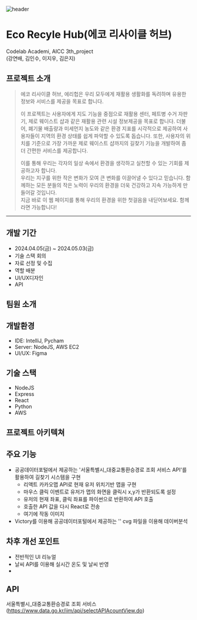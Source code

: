 ![header](https://capsule-render.vercel.app/api?type=waving&color=gradient&text=Eco%20Recycl%20nHub!&fontAlignY=40)
# Eco Recyle Hub(에코 리사이클 허브)

 Codelab Academi, AICC 3th_project  
 (강연배, 김인수, 이지우, 김은지)
 
 ## 프로젝트 소개

>에코 리사이클 허브, 에리헙은 우리 모두에게 재활용 생활화를 독려하며 유용한 정보와 서비스를 제공을 목표로 합니다.
>
>
>이 프로젝트는 사용자에게 지도 기능을 중점으로 재활용 센터, 페트병 수거 자판기, 제로 웨이스트 샵과 같은 재활용 관련 시설 정보제공을 목표로 합니다. 더불어, 폐기물 배출량과 미세먼지 농도와 같은 환경 지표를 시각적으로 제공하여 사용자들이 지역의 환경 상태를 쉽게 파악할 수 있도록 돕습니다. 또한, 사용자의 위치를 기준으로 가장 가까운 제로 웨이스트 샵까지의 길찾기 기능을 개발하여 좀 더 간편한 서비스를 제공합니다.
>
>
>이를 통해 우리는 각자의 일상 속에서 환경을 생각하고 실천할 수 있는 기회를 제공하고자 합니다.  
>우리는 지구를 위한 작은 변화가 모여 큰 변화를 이끌어낼 수 있다고 믿습니다. 함께하는 모든 분들의 작은 노력이 우리의 환경을 더욱 건강하고 지속 가능하게 만들어갈 것입니다.  
>지금 바로 이 웹 페이지를 통해 우리의 환경을 위한 첫걸음을 내딛어보세요. 함께라면 가능합니다!
- - -

## 개발 기간
- 2024.04.05(금) ~ 2024.05.03(금)
- 기술 스택 회의
- 자료 선정 및 수집
- 역할 배분
- UI/UX디자인
- API

## 팀원 소개

## 개발환경
- IDE: IntelliJ, Pycham
- Server: NodeJS, AWS EC2
- UI/UX: Figma

## 기술 스택
- NodeJS
- Express
- React
- Python
- AWS

## 프로젝트 아키텍쳐

## 주요 기능
+ 공공데이터포털에서 제공하는 '서울특별시_대중교통환승경로 조회 서비스 API'를 활용하여 길찾기 시스템을 구현
  + 리액트 카카오맵 API로 현재 유저 위치기반 맵을 구현
  + 마우스 클릭 이벤트로 유저가 맵의 화면을 클릭시 x,y가 반환되도록 설정
  + 유저의 현재 좌표, 클릭 좌표를 파이썬으로 반환하여 API 호출
  + 호출한 API 값을 다시 React로 전송
  + 여기에 작동 이미지
+ Victory를 이용해 공공데이터포털에서 제공하는 '' cvg 파일을 이용해 데이버분석

## 차후 개선 포인트
+ 전반적인 UI 리뉴얼
+ 날씨 API를 이용해 실시간 온도 및 날씨 반영
+ 

## API
서울특별시_대중교통환승경로 조회 서비스(https://www.data.go.kr/iim/api/selectAPIAcountView.do)
